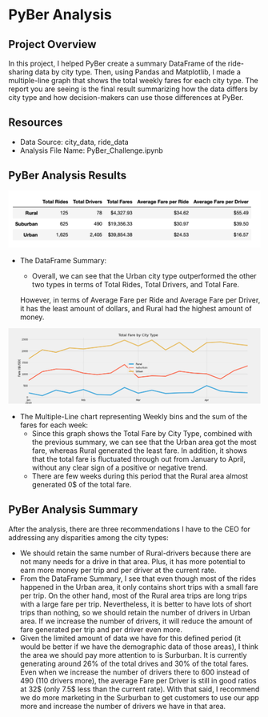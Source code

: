 # PyBer Analysis

## Project Overview

In this project, I helped PyBer create a summary DataFrame of the ride-sharing data by city type. Then, using Pandas and Matplotlib, I made a multiple-line graph that shows the total weekly fares for each city type. The report you are seeing is the final result summarizing how the data differs by city type and how decision-makers can use those differences at PyBer.


## Resources
- Data Source: city_data, ride_data
- Analysis File Name: PyBer_Challenge.ipynb

## PyBer Analysis Results

![Ride-Sharing Summary by City Type in DataFrame](analysis/DataFrame_CityTypeSummary.png)
- The DataFrame Summary:
    - Overall, we can see that the Urban city type outperformed the other two types in terms of Total Rides, Total Drivers, and Total Fare.
    
    However, in terms of Average Fare per Ride and Average Fare per Driver, it has the least amount of dollars, and Rural had the highest amount of money.

![Total Fare by City Type](analysis/TotalFareByCityType.png)
- The Multiple-Line chart representing Weekly bins and the sum of the fares for each week:
    - Since this graph shows the Total Fare by City Type, combined with the previous summary, we can see that the Urban area got the most fare, whereas Rural generated the least fare. In addition, it shows that the total fare is fluctuated through out from January to April, without any clear sign of a positive or negative trend.
    - There are few weeks during this period that the Rural area almost generated 0$ of the total fare.

## PyBer Analysis Summary

After the analysis, there are three recommendations I have to the CEO for addressing any disparities among the city types:

-  We should retain the same number of Rural-drivers because there are not many needs for a drive in that area. Plus, it has more potential to earn more money per trip and per driver at the current rate.
- From the DataFrame Summary, I see that even though most of the rides happened in the Urban area, it only contains short trips with a small fare per trip. On the other hand, most of the Rural area trips are long trips with a large fare per trip. Nevertheless, it is better to have lots of short trips than nothing, so we should retain the number of drivers in Urban area. If we increase the number of drivers, it will reduce the amount of fare generated per trip and per driver even more.
- Given the limited amount of data we have for this defined period (it would be better if we have the demographic data of those areas), I think the area we should pay more attention to is Surburban. It is currently generating around 26% of the total drives and 30% of the total fares. Even when we increase the number of drivers there to 600 instead of 490 (110 drivers more), the average Fare per Driver is still in good ratios at 32$ (only 7.5$ less than the current rate). With that said, I recommend we do more marketing in the Surburban to get customers to use our app more and increase the number of drivers we have in that area.



